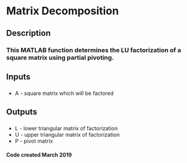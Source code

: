 # Matrix Decomposition
## Description
### This MATLAB function determines the LU factorization of a square matrix using partial pivoting.
## Inputs
### 
- A - square matrix which will be factored
## Outputs
### 
- L - lower triangular matrix of factorization
- U - upper triangular matrix of factorization
- P - pivot matrix  
#### Code created March 2019
